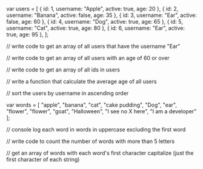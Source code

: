 var users = [
{ id: 1, username: "Apple", active: true, age: 20 },
{ id: 2, username: "Banana", active: false, age: 35 },
{ id: 3, username: "Ear", active: false, age: 60 },
{ id: 4, username: "Dog", active: true, age: 65 },
{ id: 5, username: "Cat", active: true, age: 80 },
{ id: 6, username: "Ear", active: true, age: 95 },
];

// write code to get an array of all users that have the username "Ear"

// write code to get an array of all users with an age of 60 or over

// write code to get an array of all ids in users

// write a function that calculate the average age of all users

// sort the users by username in ascending order

var words = [
"apple", "banana", "cat", "cake pudding", "Dog", "ear", "flower", "flower", "goat", "Halloween", "I see no X here", "I am a developer"
];

// console log each word in words in uppercase excluding the first word

// write code to count the number of words with more than 5 letters

// get an array of words with each word's first character capitalize (just the first character of each string)
